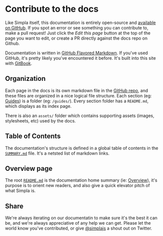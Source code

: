# Contribute to the docs

Like Simpla itself, this documentation is entirely open-source and  [available on GitHub](https://github.com/simplajs/docs). If you spot an error or see something you can contribute to, make a pull request! Just click the _Edit this page_ button at the top of the page you want to edit, or create a PR directly against the docs repo on Github.

Documentation is written in [GitHub Flavored Markdown](https://help.github.com/articles/github-flavored-markdown/).  If you've used GitHub, it's pretty likely you've encountered it before. It's built into this site with [GitBook](https://github.com/GitbookIO/gitbook).

## Organization

Each page in the docs is its own markdown file in the [GitHub repo](https://gitub.com/simplajs/docs), and these files are organized in a nice logical file structure. Each section (eg: [Guides](/guides)) is a folder (eg: `/guides/`). Every section folder has a `README.md`, which displays as its index page.

There is also an `assets/` folder which contains supporting assets (images, stylesheets, etc) used by the docs.

## Table of Contents

The documentation's structure is defined in a global table of contents in the [`SUMMARY.md`](https://github.com/simplajs/docs/blob/master/SUMMARY.md) file. It's a netsted list of markdown links.

## Overview page

The root [`README.md`](https://github.com/simplajs/docs/blob/master/README.md) is the documentation home summary (ie: [Overview](/)), it's purpose is to orient new readers, and also give a quick elevator pitch of what Simpla is.

## Share

We're always iterating on our documentatin to make sure it's the best it can be, and we're always appreciative of any help we can get. Please let the world know you've contributed, or give [@simplajs](https://twitter.com/simplajs) a shout out on Twitter.
